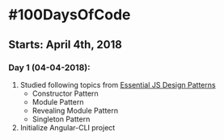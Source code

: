# #100DaysOfCode
## Starts: April 4th, 2018

### Day 1 (04-04-2018):
1. Studied following topics from [Essential JS Design Patterns](https://addyosmani.com/resources/essentialjsdesignpatterns/book/index.html)
    - Constructor Pattern
    - Module Pattern
    - Revealing Module Pattern
    - Singleton Pattern
2. Initialize Angular-CLI project


